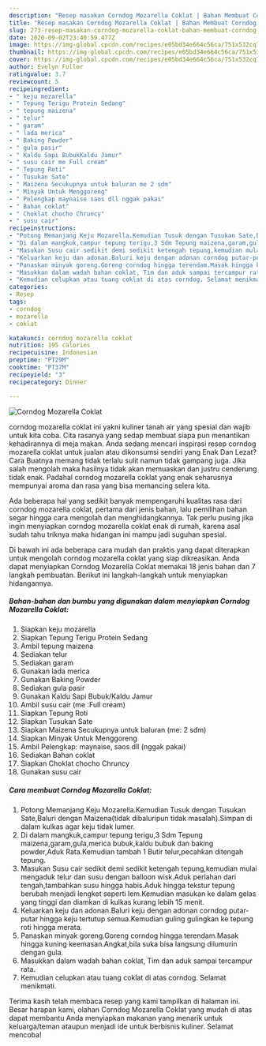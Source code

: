```yaml
---
description: "Resep masakan Corndog Mozarella Coklat | Bahan Membuat Corndog Mozarella Coklat Yang Sempurna"
title: "Resep masakan Corndog Mozarella Coklat | Bahan Membuat Corndog Mozarella Coklat Yang Sempurna"
slug: 273-resep-masakan-corndog-mozarella-coklat-bahan-membuat-corndog-mozarella-coklat-yang-sempurna
date: 2020-09-02T23:40:59.477Z
image: https://img-global.cpcdn.com/recipes/e05bd34e664c56ca/751x532cq70/corndog-mozarella-coklat-foto-resep-utama.jpg
thumbnail: https://img-global.cpcdn.com/recipes/e05bd34e664c56ca/751x532cq70/corndog-mozarella-coklat-foto-resep-utama.jpg
cover: https://img-global.cpcdn.com/recipes/e05bd34e664c56ca/751x532cq70/corndog-mozarella-coklat-foto-resep-utama.jpg
author: Evelyn Fuller
ratingvalue: 3.7
reviewcount: 5
recipeingredient:
- " keju mozarella"
- " Tepung Terigu Protein Sedang"
- " tepung maizena"
- " telur"
- " garam"
- " lada merica"
- " Baking Powder"
- " gula pasir"
- " Kaldu Sapi BubukKaldu Jamur"
- " susu cair me Full cream"
- " Tepung Roti"
- " Tusukan Sate"
- " Maizena Secukupnya untuk baluran me 2 sdm"
- " Minyak Untuk Menggoreng"
- " Pelengkap maynaise saos dll nggak pakai"
- " Bahan coklat"
- " Choklat chocho Chruncy"
- " susu cair"
recipeinstructions:
- "Potong Memanjang Keju Mozarella.Kemudian Tusuk dengan Tusukan Sate,Baluri dengan Maizena(tidak dibaluripun tidak masalah).Simpan di dalam kulkas agar keju tidak lumer."
- "Di dalam mangkuk,campur tepung terigu,3 Sdm Tepung maizena,garam,gula,merica bubuk,kaldu bubuk dan baking powder,Aduk Rata.Kemudian tambah 1 Butir telur,pecahkan ditengah tepung."
- "Masukan Susu cair sedikit demi sedikit ketengah tepung,kemudian mulai mengaduk telur dan susu dengan balloon wisk.Aduk perlahan dari tengah,tambahkan susu hingga habis.Aduk hingga tekstur tepung berubah menjadi lengket seperti lem.Kemudian masukan ke dalam gelas yang tinggi dan diamkan di kulkas kurang lebih 15 menit."
- "Keluarkan keju dan adonan.Baluri keju dengan adonan corndog putar-putar hingga keju tertutup semua.Kemudian guling gulingkan ke tepung roti hingga merata."
- "Panaskan minyak goreng.Goreng corndog hingga terendam.Masak hingga kuning keemasan.Angkat,bila suka bisa langsung dilumurin dengan gula."
- "Masukkan dalam wadah bahan coklat, Tim dan aduk sampai tercampur rata."
- "Kemudian celupkan atau tuang coklat di atas corndog. Selamat menikmati."
categories:
- Resep
tags:
- corndog
- mozarella
- coklat

katakunci: corndog mozarella coklat 
nutrition: 195 calories
recipecuisine: Indonesian
preptime: "PT29M"
cooktime: "PT37M"
recipeyield: "3"
recipecategory: Dinner

---
```



![Corndog Mozarella Coklat](https://img-global.cpcdn.com/recipes/e05bd34e664c56ca/751x532cq70/corndog-mozarella-coklat-foto-resep-utama.jpg)


corndog mozarella coklat ini yakni kuliner tanah air yang spesial dan wajib untuk kita coba. Cita rasanya yang sedap membuat siapa pun menantikan kehadirannya di meja makan.
Anda sedang mencari inspirasi resep corndog mozarella coklat untuk jualan atau dikonsumsi sendiri yang Enak Dan Lezat? Cara Buatnya memang tidak terlalu sulit namun tidak gampang juga. Jika salah mengolah maka hasilnya tidak akan memuaskan dan justru cenderung tidak enak. Padahal corndog mozarella coklat yang enak seharusnya mempunyai aroma dan rasa yang bisa memancing selera kita.



Ada beberapa hal yang sedikit banyak mempengaruhi kualitas rasa dari corndog mozarella coklat, pertama dari jenis bahan, lalu pemilihan bahan segar hingga cara mengolah dan menghidangkannya. Tak perlu pusing jika ingin menyiapkan corndog mozarella coklat enak di rumah, karena asal sudah tahu triknya maka hidangan ini mampu jadi suguhan spesial.


Di bawah ini ada beberapa cara mudah dan praktis yang dapat diterapkan untuk mengolah corndog mozarella coklat yang siap dikreasikan. Anda dapat menyiapkan Corndog Mozarella Coklat memakai 18 jenis bahan dan 7 langkah pembuatan. Berikut ini langkah-langkah untuk menyiapkan hidangannya.

<!--inarticleads1-->

##### Bahan-bahan dan bumbu yang digunakan dalam menyiapkan Corndog Mozarella Coklat:

1. Siapkan  keju mozarella
1. Siapkan  Tepung Terigu Protein Sedang
1. Ambil  tepung maizena
1. Sediakan  telur
1. Sediakan  garam
1. Gunakan  lada merica
1. Gunakan  Baking Powder
1. Sediakan  gula pasir
1. Gunakan  Kaldu Sapi Bubuk/Kaldu Jamur
1. Ambil  susu cair (me :Full cream)
1. Siapkan  Tepung Roti
1. Siapkan  Tusukan Sate
1. Siapkan  Maizena Secukupnya untuk baluran (me: 2 sdm)
1. Siapkan  Minyak Untuk Menggoreng
1. Ambil  Pelengkap: maynaise, saos dll (nggak pakai)
1. Sediakan  Bahan coklat
1. Siapkan  Choklat chocho Chruncy
1. Gunakan  susu cair




<!--inarticleads2-->

##### Cara membuat Corndog Mozarella Coklat:

1. Potong Memanjang Keju Mozarella.Kemudian Tusuk dengan Tusukan Sate,Baluri dengan Maizena(tidak dibaluripun tidak masalah).Simpan di dalam kulkas agar keju tidak lumer.
1. Di dalam mangkuk,campur tepung terigu,3 Sdm Tepung maizena,garam,gula,merica bubuk,kaldu bubuk dan baking powder,Aduk Rata.Kemudian tambah 1 Butir telur,pecahkan ditengah tepung.
1. Masukan Susu cair sedikit demi sedikit ketengah tepung,kemudian mulai mengaduk telur dan susu dengan balloon wisk.Aduk perlahan dari tengah,tambahkan susu hingga habis.Aduk hingga tekstur tepung berubah menjadi lengket seperti lem.Kemudian masukan ke dalam gelas yang tinggi dan diamkan di kulkas kurang lebih 15 menit.
1. Keluarkan keju dan adonan.Baluri keju dengan adonan corndog putar-putar hingga keju tertutup semua.Kemudian guling gulingkan ke tepung roti hingga merata.
1. Panaskan minyak goreng.Goreng corndog hingga terendam.Masak hingga kuning keemasan.Angkat,bila suka bisa langsung dilumurin dengan gula.
1. Masukkan dalam wadah bahan coklat, Tim dan aduk sampai tercampur rata.
1. Kemudian celupkan atau tuang coklat di atas corndog. Selamat menikmati.




Terima kasih telah membaca resep yang kami tampilkan di halaman ini. Besar harapan kami, olahan Corndog Mozarella Coklat yang mudah di atas dapat membantu Anda menyiapkan makanan yang menarik untuk keluarga/teman ataupun menjadi ide untuk berbisnis kuliner. Selamat mencoba!
